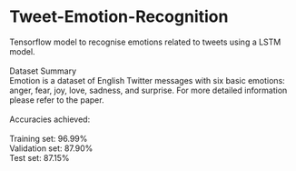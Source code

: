 # Tweet-Emotion-Recognition
Tensorflow model to recognise emotions related to tweets using a LSTM model.<br /><br/>
Dataset Summary <br />
Emotion is a dataset of English Twitter messages with six basic emotions: anger, fear, joy, love, sadness, and surprise. For more detailed information please refer to the paper.<br/><br/>
Accuracies achieved:<br/><br/>
  Training set: 96.99% <br/>
  Validation set: 87.90% <br/>
  Test set: 87.15% <br/>

